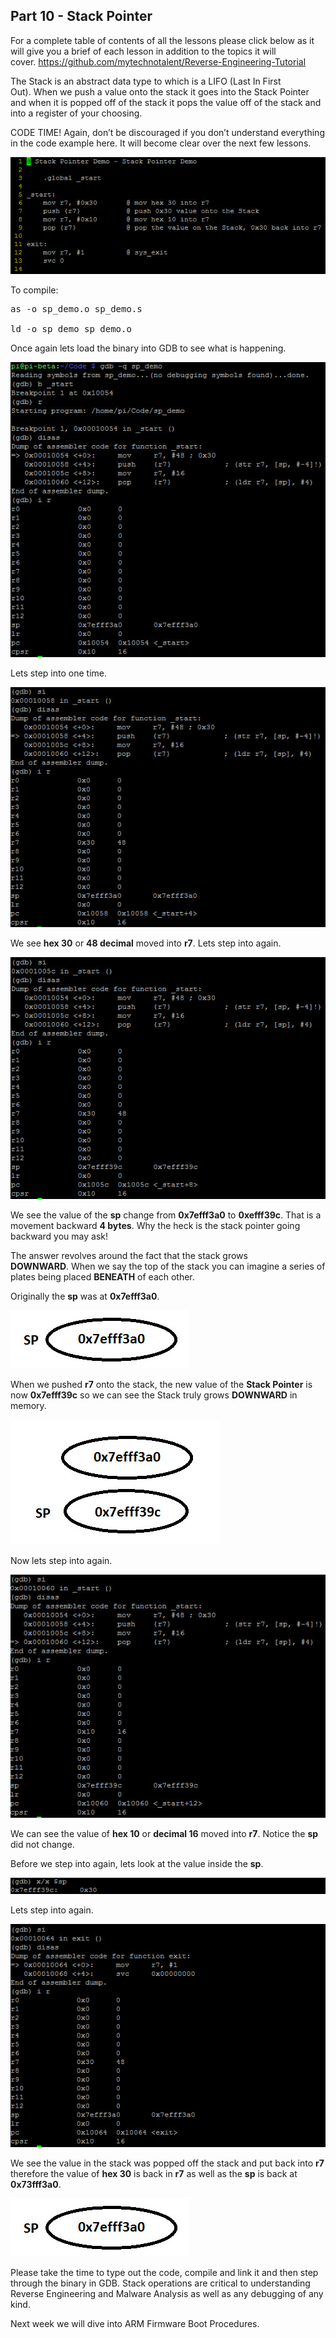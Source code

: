 ## Part 10 - Stack Pointer

For a complete table of contents of all the lessons please click below as it will give you a brief of each lesson in addition to the topics it will cover.&nbsp;https://github.com/mytechnotalent/Reverse-Engineering-Tutorial

The Stack is an abstract data type to which is a LIFO (Last In First Out).&nbsp;When we push a value onto the stack it goes into the Stack Pointer and when it is popped off of the stack it pops the value off of the stack and into a register of your choosing.

CODE TIME! Again, don’t be discouraged if you don’t understand everything in the code example here.&nbsp;It will become clear over the next few lessons.

<div class="slate-resizable-image-embed slate-image-embed__resize-full-width"><img src="/imgs/1520149187367.jpg"/></div>

To compile:

<pre spellcheck="false">as -o sp_demo.o sp_demo.s

ld -o sp_demo sp_demo.o
</pre>

Once again lets load the binary into GDB to see what is happening.

<div class="slate-resizable-image-embed slate-image-embed__resize-full-width"><img src="/imgs/1520209893418.jpg"/></div>

Lets step into one time.

<div class="slate-resizable-image-embed slate-image-embed__resize-full-width"><img src="/imgs/1520232603248.jpg"/></div>

We see __hex 30__ or __48 decimal__ moved into __r7__.&nbsp;Lets step into again.

<div class="slate-resizable-image-embed slate-image-embed__resize-full-width"><img src="/imgs/1520238832288.jpg"/></div>

We see the value of the __sp__ change from __0x7efff3a0__ to __0xefff39c__.&nbsp;That is a movement backward __4 bytes__.&nbsp;Why the heck is the stack pointer going backward you may ask!

The answer revolves around the fact that the stack grows __DOWNWARD__.&nbsp;When we say the top of the stack you can imagine a series of plates being placed __BENEATH__ of each other.

Originally the __sp__ was at __0x7efff3a0__.

<div class="slate-resizable-image-embed slate-image-embed__resize-full-width"><img src="/imgs/1520218097215.jpg"/></div>

When we pushed __r7__ onto the stack, the new value of the __Stack Pointer__ is now __0x7efff39c__ so we can see the Stack truly grows __DOWNWARD__ in memory.

<div class="slate-resizable-image-embed slate-image-embed__resize-full-width"><img src="/imgs/1520239285552.jpg"/></div>

Now lets step into again.

<div class="slate-resizable-image-embed slate-image-embed__resize-full-width"><img src="/imgs/1520143279567.jpg"/></div>

We can see the value of __hex 10__ or __decimal 16__ moved into __r7__.&nbsp;Notice the __sp__ did not change.

Before we step into again, lets look at the value inside the __sp__.

<div class="slate-resizable-image-embed slate-image-embed__resize-full-width"><img src="/imgs/1520216970660.jpg"/></div>

Lets step into again.

<div class="slate-resizable-image-embed slate-image-embed__resize-full-width"><img src="/imgs/1520233070958.jpg"/></div>

We see the value in the stack was popped off the stack and put back into __r7__ therefore the value of __hex 30__ is back in __r7__ as well as the __sp__ is back at __0x73fff3a0__.

<div class="slate-resizable-image-embed slate-image-embed__resize-full-width"><img src="/imgs/1520232081853.jpg"/></div>

Please take the time to type out the code, compile and link it and then step through the binary in GDB.&nbsp;Stack operations are critical to understanding Reverse Engineering and Malware Analysis as well as any debugging of any kind.

Next week we will dive into ARM Firmware Boot Procedures.